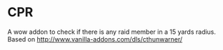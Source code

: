 # CPR
A wow addon to check if there is any raid member in a 15 yards radius.
Based on http://www.vanilla-addons.com/dls/cthunwarner/
